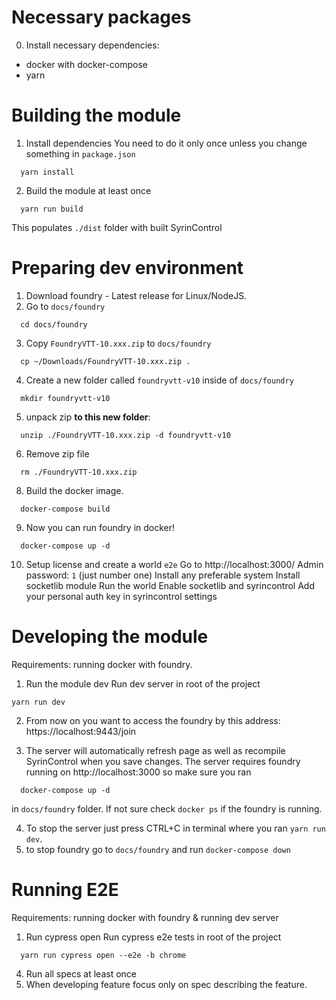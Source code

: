 # Necessary packages

0. Install necessary dependencies:

- docker with docker-compose
- yarn

# Building the module

1. Install dependencies
   You need to do it only once unless you change something in `package.json`

```
  yarn install
```

2. Build the module at least once

```
  yarn run build
```

This populates `./dist` folder with built SyrinControl

# Preparing dev environment

1. Download foundry - Latest release for Linux/NodeJS.
2. Go to `docs/foundry`

```
  cd docs/foundry
```

3. Copy `FoundryVTT-10.xxx.zip` to `docs/foundry`

```
  cp ~/Downloads/FoundryVTT-10.xxx.zip .
```

4. Create a new folder called `foundryvtt-v10` inside of `docs/foundry`

```
  mkdir foundryvtt-v10
```

5. unpack zip **to this new folder**:

```
  unzip ./FoundryVTT-10.xxx.zip -d foundryvtt-v10
```

6. Remove zip file

```
  rm ./FoundryVTT-10.xxx.zip
```

8. Build the docker image.

```
  docker-compose build
```

9. Now you can run foundry in docker!

```
  docker-compose up -d
```

10. Setup license and create a world `e2e`
    Go to http://localhost:3000/
    Admin password: `1` (just number one)
    Install any preferable system
    Install socketlib module
    Run the world
    Enable socketlib and syrincontrol
    Add your personal auth key in syrincontrol settings

# Developing the module

Requirements: running docker with foundry.

1. Run the module dev
   Run dev server in root of the project

```
yarn run dev
```

2. From now on you want to access the foundry by this address:
   https://localhost:9443/join

3. The server will automatically refresh page as well as recompile SyrinControl when you save changes.
   The server requires foundry running on http://localhost:3000 so make sure you ran

```
  docker-compose up -d
```

in `docs/foundry` folder.
If not sure check `docker ps` if the foundry is running.

4. To stop the server just press CTRL+C in terminal where you ran `yarn run dev`.
5. to stop foundry go to `docs/foundry` and run `docker-compose down`

# Running E2E

Requirements: running docker with foundry & running dev server

1. Run cypress open
   Run cypress e2e tests in root of the project

```
  yarn run cypress open --e2e -b chrome
```

4. Run all specs at least once
5. When developing feature focus only on spec describing the feature.

